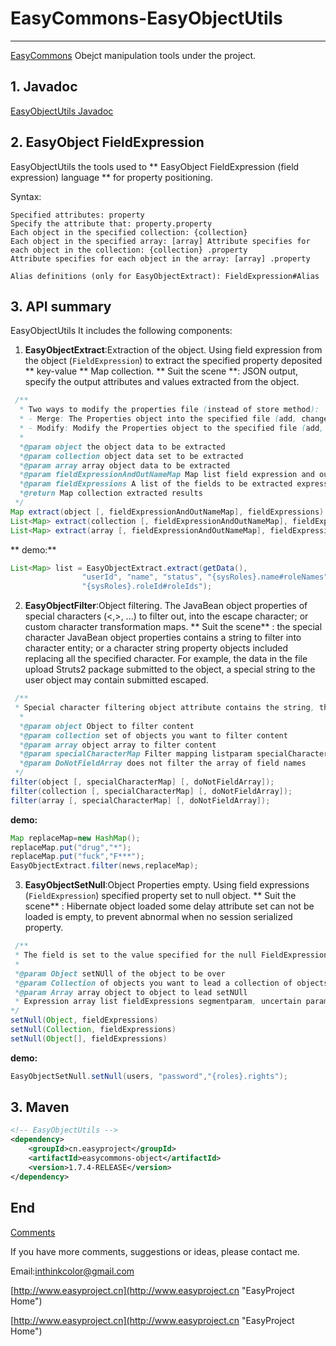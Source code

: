 # EasyCommons-EasyObjectUtils

---------------
[EasyCommons](readme-zh.md "EasyCommons")  Obejct manipulation tools under the project.

## 1. Javadoc
[EasyObjectUtils Javadoc](../javadoc/easycommons-objectutils/index.html "EasyObjectUtils Javadoc")

## 2. EasyObject FieldExpression

EasyObjectUtils the tools used to ** EasyObject FieldExpression (field expression) language ** for property positioning.

Syntax:
```
Specified attributes: property
Specify the attribute that: property.property
Each object in the specified collection: {collection}
Each object in the specified array: [array] Attribute specifies for each object in the collection: {collection} .property
Attribute specifies for each object in the array: [array] .property

Alias definitions (only for EasyObjectExtract): FieldExpression#Alias
```

## 3. API summary
EasyObjectUtils It includes the following components:
 
1. **EasyObjectExtract**:Extraction of the object. Using field expression from the object (`FieldExpression`) to extract the specified property deposited ** key-value ** Map collection.
** Suit the scene **: JSON output, specify the output attributes and values extracted from the object.
```JAVA
 /**
  * Two ways to modify the properties file (instead of store method):
  * - Merge: The Properties object into the specified file (add, change, delete)
  * - Modify: Modify the Properties object to the specified file (add, change, delete the original file does not include having a parameter)
  *
  *@param object the object data to be extracted
  *@param collection object data set to be extracted
  *@param array array object data to be extracted
  *@param fieldExpressionAndOutNameMap Map list field expression and output alias, optional default field expression name as the output name
  *@param fieldExpressions A list of the fields to be extracted expression, variable parameters, is case-sensitive; support hash character alias definition
  *@return Map collection extracted results
 */
Map extract(object [, fieldExpressionAndOutNameMap], fieldExpressions)
List<Map> extract(collection [, fieldExpressionAndOutNameMap], fieldExpressions)
List<Map> extract(array [, fieldExpressionAndOutNameMap], fieldExpressions)
```
** demo:**
```JAVA
List<Map> list = EasyObjectExtract.extract(getData(), 
				"userId", "name", "status", "{sysRoles}.name#roleNames",
				"{sysRoles}.roleId#roleIds");
```

2. **EasyObjectFilter**:Object filtering. The JavaBean object properties of special characters (<,>, ...) to filter out, into the escape character; or custom character transformation maps.
** Suit the scene** : the special character JavaBean object properties contains a string to filter into character entity; or a character string property objects included replacing all the specified character. For example, the data in the file upload Struts2 package submitted to the object, a special string to the user object may contain submitted escaped.
```JAVA
 /**
 * Special character filtering object attribute contains the string, the default Replace <,> is the character entity & lt ;, & gt
  *
  *@param object Object to filter content
  *@param collection set of objects you want to filter content
  *@param array object array to filter content
  *@param specialCharacterMap Filter mapping listparam specialCharacterMap custom (key for the character you want to filter, value character filtered)
  *@param DoNotFieldArray does not filter the array of field names
 */
filter(object [, specialCharacterMap] [, doNotFieldArray]);
filter(collection [, specialCharacterMap] [, doNotFieldArray]);
filter(array [, specialCharacterMap] [, doNotFieldArray]);
```

 **demo:**
```JAVA
Map replaceMap=new HashMap();
replaceMap.put("drug","*");
replaceMap.put("fuck","F***");
EasyObjectExtract.filter(news,replaceMap);
```

3. **EasyObjectSetNull**:Object Properties empty. Using field expressions (`FieldExpression`) specified property set to null object.
  ** Suit the scene** : Hibernate object loaded some delay attribute set can not be loaded is empty, to prevent abnormal when no session serialized property.
```JAVA
 /**
 * The field is set to the value specified for the null FieldExpression
 *
 *@param Object setNUll of the object to be over
 *@param Collection of objects you want to lead a collection of objects setNUll
 *@param Array array object to object to lead setNUll
 * Expression array list fieldExpressions segmentparam, uncertain parameters
*/
setNull(Object, fieldExpressions)
setNull(Collection, fieldExpressions)
setNull(Object[], fieldExpressions)
```
 **demo:**
```JAVA
EasyObjectSetNull.setNull(users, "password","{roles}.rights");
```

## 3. Maven
```XML
<!-- EasyObjectUtils -->
<dependency>
	<groupId>cn.easyproject</groupId>
	<artifactId>easycommons-object</artifactId>
	<version>1.7.4-RELEASE</version>
</dependency>
```


## End

[Comments](http://www.easyproject.cn/easycommons/en/index.jsp#about 'Comments')

If you have more comments, suggestions or ideas, please contact me.

Email:<inthinkcolor@gmail.com>

[http://www.easyproject.cn](http://www.easyproject.cn "EasyProject Home")



[http://www.easyproject.cn](http://www.easyproject.cn "EasyProject Home")